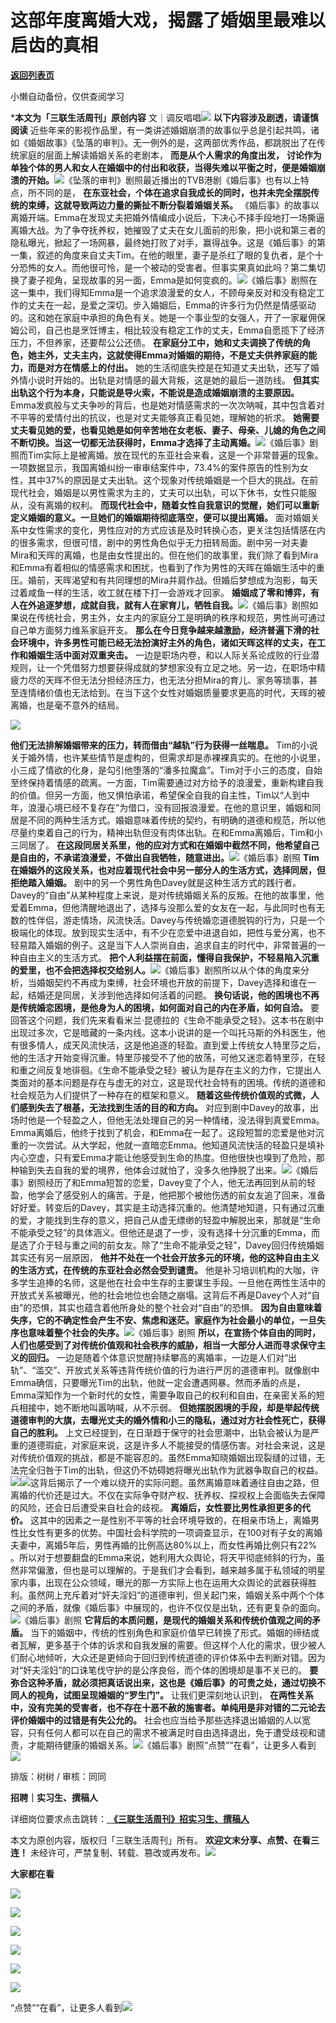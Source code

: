# 这部年度离婚大戏，揭露了婚姻里最难以启齿的真相

[**返回列表页**](/gzh/三联生活周刊)

小懒自动备份，仅供查阅学习

***本文为「三联生活周刊」原创内容**
文｜调反唱唱![](https://mmbiz.qpic.cn/mmbiz_gif/c2Sib3Mp7pOMqvBBeG4xs0c7h8WicXVDv2WkgY00vlHsVlj8kWcT6ovT0rZRHpUH95on1H73zrSghL02Ta3L3PSQ/640?wx_fmt=gif&wxfrom;=13&wx;_lazy=1&tp;=wxpic)
**以下内容涉及剧透，请谨慎阅读**
近些年来的影视作品里，有一类讲述婚姻崩溃的故事似乎总是引起共鸣，诸如《婚姻故事》《坠落的审判》。无一例外的是，这两部优秀作品，都跳脱出了在传统家庭的层面上解读婚姻关系的老剧本，
**而是从个人需求的角度出发，**
**讨论作为单独个体的男人和女人在婚姻中的付出和收获，当得失难以平衡之时，便是婚姻崩溃的开始。**![](https://mmbiz.qpic.cn/sz_mmbiz_jpg/RNpp5IDIhiaJ7FjWOwAMs5LLxc5P6hmia0y5lOWjd6j07FibtPns8GzAcxtLz8RoZj5zo5YMKibWD0cNZkqdiaYxiczg/640?wx_fmt=jpeg&from;=appmsg)《坠落的审判》剧照最近播出的TVB港剧《婚后事》也有以上特点，所不同的是，
**在东亚社会，个体在追求自我成长的同时，也并未完全摆脱传统的束缚，这就导致两边力量的撕扯不断分裂着婚姻关系。**
《婚后事》的故事以离婚开端。Emma在发现丈夫把婚外情编成小说后，下决心不择手段地打一场撕逼离婚大战。为了争夺抚养权，她摧毁了丈夫在女儿面前的形象，把小说和第三者的隐私曝光，掀起了一场网暴，最终她打败了对手，赢得战争。这是《婚后事》的第一集，叙述的角度来自丈夫Tim。在他的眼里，妻子是杀红了眼的复仇者，是个十分恐怖的女人。而他很可怜，是一个被动的受害者。但事实果真如此吗？第二集切换了妻子视角，呈现故事的另一面，Emma是如何变疯的。![](https://mmbiz.qpic.cn/sz_mmbiz_gif/RNpp5IDIhiaJ7FjWOwAMs5LLxc5P6hmia0HWNwuSibUCMIc1kyibC2tajHv1mXZzZiacibnNt0hZwqz69JKuwa1SDcNw/640?wx_fmt=gif&from;=appmsg)《婚后事》剧照在这一集中，我们得知Emma是一个追求浪漫爱的女人，不顾母亲反对和没有稳定工作的丈夫在一起，是爱之深切。步入婚姻后，Emma的许多行为仍然是情感驱动的。这和她在家庭中承担的角色有关。她是一个事业型的女强人，开了一家雇佣保姆公司，自己也是烹饪博主，相比较没有稳定工作的丈夫，Emma自愿揽下了经济压力，不但养家，还要帮公公还债。
**在家庭分工中，她和丈夫调换了传统的角色，她主外，丈夫主内，这就使得Emma对婚姻的期待，不是丈夫供养家庭的能力，而是对方在情感上的付出。**
她的生活彻底失控是在知道丈夫出轨，还写了婚外情小说时开始的。出轨是对情感的最大背叛，这是她的最后一道防线。
**但其实出轨这个行为本身，只能说是导火索，不能说是造成婚姻崩溃的主要原因。**
Emma发疯般与丈夫争吵的背后，也是她对情感需求的一次次呐喊，其中包含着对不平等的爱情付出的抗议，也是对丈夫能够真正看见她，理解她的祈求。
**她需要丈夫看见她的爱，也看见她是如何辛苦地在女老板、妻子、母亲、儿媳的角色之间不断切换。当这一切都无法获得时，Emma才选择了主动离婚。**![](https://mmbiz.qpic.cn/sz_mmbiz_gif/RNpp5IDIhiaJ7FjWOwAMs5LLxc5P6hmia0Jiag7Snm7yUiceYpvrLsLjSQ073cK0vreIibGyK9d7pCwP0ESXic7sc4Ug/640?wx_fmt=gif&from;=appmsg)《婚后事》剧照而Tim实际上是被离婚。放在现代的东亚社会来看，这是一个非常普遍的现象。一项数据显示，我国离婚纠纷一审审结案件中，73.4%的案件原告的性别为女性，其中37%的原因是丈夫出轨。这个现象对传统婚姻是一个巨大的挑战。在前现代社会，婚姻是以男性需求为主的，丈夫可以出轨，可以下休书，女性只能服从，没有离婚的权利。
**而现代社会中，随着女性自我意识的觉醒，她们可以重新定义婚姻的意义。一旦她们的婚姻期待彻底落空，便可以提出离婚。**
面对婚姻关系中女性需求的变化，男性应对的方式应该是及时转换心态，更关注包括情感在内的很多需求，但很可惜，剧中的男性角色似乎无力扭转局面。剧中另一对夫妻Mira和天晖的离婚，也是由女性提出的。但在他们的故事里，我们除了看到Mira和Emma有着相似的情感需求和困扰，也看到了作为男性的天晖在婚姻生活中的重压。婚前，天晖渴望和有共同理想的Mira并肩作战。但婚后梦想成为泡影，每天过着咸鱼一样的生活，收工就在楼下打一会游戏才回家。
**婚姻成了零和博弈，有人在外追逐梦想，成就自我，就有人在家育儿，牺牲自我。**![](https://mmbiz.qpic.cn/sz_mmbiz_jpg/RNpp5IDIhiaJ7FjWOwAMs5LLxc5P6hmia0NIDTcZphCGYKnMSVloWE81UCh1tRqg1HH2fTUIibxX85qJbR9JjiacZA/640?wx_fmt=jpeg&from;=appmsg)《婚后事》剧照如果说在传统社会，男主外，女主内的家庭分工是明确的秩序和规范，男性尚可通过自己单方面努力维系家庭开支。
**那么在今日竞争越来越激励，经济普遍下滑的社会环境中，许多男性可能已经无法扮演好主外的角色，诸如天晖这样的丈夫，在工作和婚姻生活中面对双重夹击。**
一边是职场内卷，和以人际关系论成败的行业潜规则，让一个凭借努力想要获得成就的梦想家没有立足之地。另一边，在职场中精疲力尽的天晖不但无法分担经济压力，也无法分担Mira的育儿、家务等琐事，甚至连情绪价值也无法给到。在当下这个女性对婚姻质量要求更高的时代，天晖的被离婚，也是毫不意外的结局。

![](https://mmbiz.qpic.cn/sz_mmbiz_gif/LVvgfpchFywm2ZCI1gdWp7ovUQYMyfHVw32oLYQVQFmibN0gEPecX5k9iamGZr0AMhA9k88n2nF83Sm7Wn32ZZ4Q/640?wx_fmt=gif&from;=appmsg&wxfrom;=5&wx;_lazy=1&wx;_co=1&tp;=webp)

 **他们无法排解婚姻带来的压力，转而借由“越轨”行为获得一丝喘息。**
Tim的小说关于婚外情，也许某些情节是虚构的，但需求却是赤裸裸真实的。在他的小说里，小三成了情欲的化身，是勾引他堕落的“潘多拉魔盒”。Tim对于小三的态度，自始至终保持着情感的疏离。一方面，Tim需要通过对方给予的浪漫爱，重新构建自我的价值。但另一方面，他又惧怕承诺，希望保全自我的自主性，Tim以“人到中年，浪漫心境已经不复存在”为借口，没有回报浪漫爱。在他的意识里，婚姻和同居是不同的两种生活方式。婚姻意味着传统的契约，有明确的道德和规范，所以他尽量约束着自己的行为，精神出轨但没有肉体出轨。在和Emma离婚后，Tim和小三同居了。
**在这段同居关系里，他的应对方式和在婚姻中截然不同，他希望自己是自由的，不承诺浪漫爱，不做出自我牺牲，随意进出。**![](https://mmbiz.qpic.cn/sz_mmbiz_jpg/RNpp5IDIhiaJ7FjWOwAMs5LLxc5P6hmia0xukRXCUInibecPiak2lZVQbquxiaqdam0EFksO937DriaJFRsZDd2PGmHQ/640?wx_fmt=jpeg&from;=appmsg)《婚后事》剧照
**Tim在婚姻外的这段关系，也对应着现代社会中另一部分人的生活方式，选择同居，但拒绝踏入婚姻。**
剧中的另一个男性角色Davey就是这种生活方式的践行者。Davey的“自由”从某种程度上来说，是对传统婚姻关系的反叛。在他的故事里，他爱着Emma，但他清醒地退出了，选择与没那么爱的女友在一起，与此同时也有无数的性伴侣，游走情场，风流快活。Davey与传统婚恋道德脱钩的行为，只是一个极端化的体现。放到现实生活中，有不少在恋爱中进退自如，把性与爱分离，也不轻易踏入婚姻的例子。这是当下人人崇尚自由，追求自主的时代中，非常普遍的一种自由主义的生活方式。
**把个人利益摆在前面，懂得自我保护，不轻易陷入沉重的爱里，也不会把选择权交给别人。**![](https://mmbiz.qpic.cn/sz_mmbiz_jpg/RNpp5IDIhiaJ7FjWOwAMs5LLxc5P6hmia0UzcP6USM0FdwSoeg8eUOib6ZaMAMbTEz6bAvxNgyX6qtEVj4uBKnTlQ/640?wx_fmt=jpeg&from;=appmsg)《婚后事》剧照所以从个体的角度来分析，当婚姻契约不再成为束缚，社会环境也开放的前提下，Davey选择和谁在一起，结婚还是同居，关涉到他选择如何活着的问题。
**换句话说，他的困境也不再是传统婚恋困境，是他身为人的困境，如何面对自己的内在矛盾，如何自洽。**
要回答这个问题，我们先来看看米兰·昆德拉的《生命不能承受之轻》。这本书在剧中出现过多次，它是暗藏的一条内线。这本小说讲的是一个叫托马斯的外科医生，他有很多情人，成天风流快活，这是他追逐的轻盈。直到爱上传统女人特里莎之后，他的生活才开始变得沉重。特里莎接受不了他的放荡，可他又迷恋着特里莎，在轻和重之间反复地徘徊。《生命不能承受之轻》被认为是存在主义的力作，它提出人类面对的基本问题是存在与虚无的对立，这是现代社会特有的困境。传统的道德和社会规范为人们提供了一种存在的框架和意义。
**随着这些传统价值观的式微，人们感到失去了根基，无法找到生活的目的和方向。**
对应到剧中Davey的故事，出场时他是一个轻盈之人，但他无法处理自己的另一种情绪，没法得到真爱Emma。Emma离婚后，他终于找到了机会，和Emma在一起了。这段短暂的恋爱是他对沉重的一次尝试。从大学起，他就一直暗恋Emma。他知道风流快活的轻盈只是填补内心空虚，只有爱Emma才能让他感受到生命的热度。但他很快也嗅到了危险，那种输到失去自我的爱的境界，他体会过就怕了，没多久他挣脱了出来。![](https://mmbiz.qpic.cn/sz_mmbiz_jpg/RNpp5IDIhiaJ7FjWOwAMs5LLxc5P6hmia0QnxL3sAqXybMQwkNR8qp5k6nWwk5eKo6ovSnJ0QpubdfFibE0r9yx3Q/640?wx_fmt=jpeg&from;=appmsg)《婚后事》剧照经历了和Emma短暂的恋爱，Davey变了个人，他无法再回到从前的轻盈，他学会了感受别人的痛苦。于是，他把那个被他伤透的前女友追了回来，准备好好爱。转变后的Davey，其实是主动选择沉重的。他清楚地知道，只有通过沉重的爱，才能找到生存的意义，把自己从虚无缥缈的轻盈中解脱出来，那就是“生命不能承受之轻”的具体涵义。但他还是退了一步，没有选择十分沉重的Emma，而是选了介于轻与重之间的前女友。除了“生命不能承受之轻”，Davey回归传统婚姻其实还有另一层原因，
**他并不处在一个社会开放多元的环境，他的这种自由主义的生活方式，在传统的东亚社会必然会受到谴责。**
他是补习培训机构的大咖，许多学生追捧的名师，这是他在社会中生存的主要谋生手段。一旦他在两性生活中的开放式关系被曝光，他的社会地位也会随之崩塌。这背后不再是Davey个人对“自由”的恐惧，其实也蕴含着他所身处的整个社会对“自由”的恐惧。
**因为自由意味着失序，它的不确定性会产生不安、焦虑和迷茫。家庭作为社会最小的单位，一旦失序也意味着整个社会的失序。**![](https://mmbiz.qpic.cn/sz_mmbiz_jpg/RNpp5IDIhiaJ7FjWOwAMs5LLxc5P6hmia0OM6oiauM40iaLe8MhE6yra4qFwXobSqGHoVKnjcragTpZmCzKGSJBTNA/640?wx_fmt=jpeg&from;=appmsg)《婚后事》剧照
**所以，在宣扬个体自由的同时，人们也感受到了对传统价值观和社会秩序的威胁，相当一大部分人进而寻求保守主义的回归。**
一边是随着个体意识觉醒持续攀高的离婚率，一边是人们对“出轨”、“滥交”、开放式关系等违背传统价值的行为进行严厉的道德审判。就像剧中Emma确信，只要曝光Tim的出轨，他就一定会遭遇网暴。然而矛盾的点是，Emma深知作为一个新时代的女性，需要争取自己的权利和自由，在亲密关系的短兵相接中，她不断地叫嚣呐喊，从不示弱。
**但她摆脱困境的手段，却是举起传统道德审判的大旗，去曝光丈夫的婚外情和小三的隐私，通过对方社会性死亡，获得自己的胜利。**
上文已经提到，在日渐趋于保守的社会思潮中，出轨会被认为是严重的道德瑕疵，对家庭来说，这是许多人不能接受的情感伤害。对社会来说，这是对传统价值观的挑战，都是不能容忍的。虽然Emma知晓婚姻出现裂缝的过错，无法完全归咎于Tim的出轨，但这仍不妨碍她将曝光出轨作为武器争取自己的权益。![](https://mmbiz.qpic.cn/sz_mmbiz_gif/LVvgfpchFywm2ZCI1gdWp7ovUQYMyfHVssJ9rDVbdLhb9nGPgZDtl96ehvoem0KsUQAVQjocLPlvuiac5BaAqicg/640?wx_fmt=gif&from;=appmsg&wxfrom;=5&wx;_lazy=1&wx;_co=1&tp;=webp)![](https://mmbiz.qpic.cn/sz_mmbiz_gif/LVvgfpchFywm2ZCI1gdWp7ovUQYMyfHVMr7m7Y8QHO3DSyGTk8fVkJoAgzVBibkSf06Hw0VB6U6L3k0j094Yhjw/640?wx_fmt=gif&from;=appmsg&wxfrom;=5&wx;_lazy=1&wx;_co=1&tp;=webp)这背后揭示了一个难以绕开的实际问题。虽然离婚意味着通往自由之路，但离婚的代价还是过大。不仅在实际争夺财产权、抚养权、探视权上会面临失去保障的风险，还会日后遭受来自社会的歧视。
**离婚后，女性要比男性承担更多的代价。**
这其中的因素之一是性别不平等的社会环境导致的，在相亲市场上，离婚男性比女性有更多的优势。中国社会科学院的一项调查显示，在100对有子女的离婚夫妻中，离婚5年后，男性再婚的比例高达80%以上，而女性再婚比例只有22%
。所以对于想要翻盘的Emma来说，她利用大众舆论，将天平彻底倾斜的行为，虽然非常偏激，但也是可以理解的。于是我们才会看到，越来越多属于私领域的明星家内事，出现在公众领域，曝光的那一方实际上也在运用大众舆论的武器获得胜利。虽然网上充斥着对“奸夫淫妇”的道德审判，但关起门来，婚姻关系中两个个体之间的矛盾，就像《婚后事》中展现的，也许不仅仅是出轨，还有更复杂的面向。![](https://mmbiz.qpic.cn/sz_mmbiz_gif/RNpp5IDIhiaJ7FjWOwAMs5LLxc5P6hmia0CkumbbAsfkEWK5uNtN2tkT9nnqIFPM6bjpEHJorvtmqCAiaHo1uKHdg/640?wx_fmt=gif&from;=appmsg)《婚后事》剧照
**它背后的本质问题，是现代的婚姻关系和传统价值观之间的矛盾。**
当下的婚姻中，传统的性别角色和家庭价值早已转换了形式。婚姻的缔结或者瓦解，更多基于个体的诉求和自我发展的需要。但这样个人化的需求，很少被人们耐心地倾听，大众还是更倾向于回归到传统道德的评价体系中去判断对错。因为对“奸夫淫妇”的口诛笔伐守护的是公序良俗，而个体的困境却是事不关已的。
**要弥合这种矛盾，就必须把真话说出来，这也是《婚后事》的可贵之处，通过切换不同人的视角，试图呈现婚姻的“罗生门”。** 让我们更深刻地认识到，
**在两性关系中，没有完美的受害者，也不存在十恶不赦的施害者。单纯用是非对错的二元论去评价婚姻中的过错是有失公允的。**
社会也应当给予那些选择退出婚姻的人以宽容，只有任何人都可以在自己的需求不被满足时自由选择退出，免于遭受歧视和谴责，才能期待健康的婚姻关系。![](https://mmbiz.qpic.cn/sz_mmbiz_gif/RNpp5IDIhiaJ7FjWOwAMs5LLxc5P6hmia0na5FvIoaqu8O2asHtOK4wfvvBVXpnwmE7nB1Nkic0LRfA9pib5xRSpjw/640?wx_fmt=gif&from;=appmsg)《婚后事》剧照“点赞”“在看”，让更多人看到![](https://mmbiz.qpic.cn/mmbiz_gif/c2Sib3Mp7pON9hkSZwdTibRHNZSMPyiapUCHJwlyoZVBC3SfmPmF0VKjkm3NiaToQloHFJ6icyicqZnqgXp6pSQJt5gg/640?wx_fmt=gif&from;=appmsg&wxfrom;=13&wx;_lazy=1&tp;=wxpic)  
  
  
  
  
  

排版：树树 / 审核：同同

  
 **招聘｜实习生、撰稿人**  

详细岗位要求点击跳转：[
**《三联生活周刊》招实习生、撰稿人**](http://mp.weixin.qq.com/s?__biz=MTc5MTU3NTYyMQ==&mid=2651136871&idx=3&sn=f1c0777fe9d31881e5dfca68ebc2937f&chksm=5907324d6e70bb5b3546dfe1c7b31b5fe05664bebbf36356ba9a1a352e0678444cad62875ad4&scene=21#wechat_redirect)

本文为原创内容，版权归「三联生活周刊」所有。 **欢迎文末分享、点赞、在看三连！**
未经许可，严禁复制、转载、篡改或再发布。![](https://mmbiz.qpic.cn/sz_mmbiz_png/Gg7Qtoh7Aic9ZTmAdCc80b4nD7xicgPt863QWU7oNswDx19XrjfTtSl8QwatY2EEZGuNd1WRRiapDZjcDhTnNYmBg/640?wx_fmt=other&wxfrom;=13&wx;_lazy=1&wx;_co=1&retryload;=1&tp;=webp)

 **大家都在看**

  

[![](https://mmbiz.qpic.cn/mmbiz_png/c2Sib3Mp7pONo3jmjiatp8KxVyul6CibG4HlL4kdwhgiaPxibvc6j9Z8jnqibM52s1aMa44DcoOpjhibdatXDsxZiaebRA/640?wx_fmt=png&from;=appmsg&wxfrom;=13&wx;_lazy=1&wx;_co=1&tp;=wxpic)](http://mp.weixin.qq.com/s?__biz=MTc5MTU3NTYyMQ==&mid=2651363378&idx=2&sn=349d7d7336afea1028be3917bfb1b8d3&chksm=590a89186e7d000e0ace7dc6a2cabdda071c3b01b1a709e4ba6c7b35f5b8ca0e9c75097b2600&scene=21#wechat_redirect)

[![](https://mmbiz.qpic.cn/mmbiz_png/c2Sib3Mp7pOOTHw0RoVOtM1q95nepnsiayYW3kxSlHzms7C4S1ibCEIeZ5dvaccYAONebHyttYCV5ViciaSa3l4s52g/640?wx_fmt=png&from;=appmsg&wxfrom;=5&wx;_lazy=1&wx;_co=1&tp;=wxpic)](http://mp.weixin.qq.com/s?__biz=MTc5MTU3NTYyMQ==&mid=2651363834&idx=2&sn=99e95d5df68da2a2da669d54589bd433&chksm=590a88d06e7d01c62663d422483697524214e3484f320fd3fcb136ac89ca7c2ae1232fb7f245&scene=21#wechat_redirect)

[![](https://mmbiz.qpic.cn/mmbiz_png/c2Sib3Mp7pOPdYxnvS6ddz8s5veg64C0j0UpiaE0Nn214THNdRjlK0NFtPFYGMN99YglRMsc8mkLL9bD7paMtD9w/640?wx_fmt=png&from;=appmsg)](http://mp.weixin.qq.com/s?__biz=MTc5MTU3NTYyMQ==&mid=2651365228&idx=2&sn=249f0886b7f4d110729fa96fde98aaa2&chksm=590a8e466e7d0750c5271a6eb2f3e93cdc48254eb89cbb4004cdb1c3d63578d5ea490e882073&scene=21#wechat_redirect)

  
![](https://mmbiz.qpic.cn/sz_mmbiz_png/Gg7Qtoh7Aic9ZTmAdCc80b4nD7xicgPt86k1kgpU51hWCHjV92ryhVW35PLCvLhxLw9XDhXjgeDyZhHSx5EbRcfg/640?wx_fmt=other&wxfrom;=5&wx;_lazy=1&wx;_co=1&retryload;=1&tp;=webp)  

[![](https://mmbiz.qpic.cn/mmbiz_jpg/c2Sib3Mp7pONo3jmjiatp8KxVyul6CibG4HrtdXfCav5WktQNrNU8MIpgpwyNs86VJKAajZ7N0ups7lIJkykZL1rg/640?wx_fmt=jpeg&from;=appmsg&wxfrom;=5&wx;_lazy=1&wx;_co=1&tp;=wxpic)]()

[![](https://mmbiz.qpic.cn/mmbiz_jpg/c2Sib3Mp7pOPRRic6R8dvynVQIgxSP5Y1PMRSGibdkjX8eia7nOBAGicP9lNQAIGDOMiciaDCKsNXYr13Owv2CbpP4H3w/640?wx_fmt=jpeg&wxfrom;=5&wx;_lazy=1&wx;_co=1&tp;=wxpic)]()

  
  
“点赞”“在看”，让更多人看到![](https://mmbiz.qpic.cn/mmbiz_gif/c2Sib3Mp7pON9hkSZwdTibRHNZSMPyiapUCHJwlyoZVBC3SfmPmF0VKjkm3NiaToQloHFJ6icyicqZnqgXp6pSQJt5gg/640?wx_fmt=gif&from;=appmsg&wxfrom;=5&wx;_lazy=1&tp;=wxpic)

